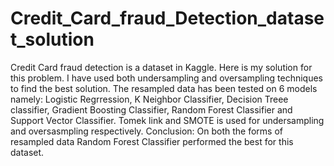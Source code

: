 # Credit_Card_fraud_Detection_dataset_solution
Credit Card fraud detection is a dataset in Kaggle. Here is my solution for this problem. 
I have used both undersampling and oversampling techniques to find the best solution. 
The resampled data has been tested on 6 models namely:
Logistic Regrression, K Neighbor Classifier, Decision Treee classifier, Gradient Boosting Classifier, Random Forest Classifier and Support Vector Classifier.
Tomek link and SMOTE is used for undersampling and oversasmpling respectively. 
Conclusion: On both the forms of resampled data Random Forest Classifier performed the best for this dataset.  
